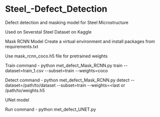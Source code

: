 # Steel_-Defect_Detection
Defect detection and masking model for Steel Microstructure

Used on Severstal Steel Dataset on Kaggle

Mask RCNN Model
  Create a virtual environment and install packages from requirements.txt

  Use mask_rcnn_coco.h5 file for pretrained weights

  Train command - python met_defect_Mask_RCNN.py train --dataset=train_1.csv --subset=train --weights=coco

  Detect command - python met_defect_Mask_RCNN.py detect --dataset=/path/to/dataset --subset=train --weights=<last or /path/to/weights.h5
  
  
UNet model
  
  Run command - python met_defect_UNET.py
